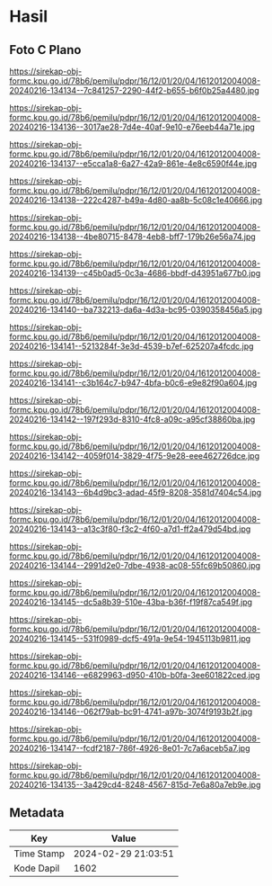 # Hasil

## Foto C Plano

https://sirekap-obj-formc.kpu.go.id/78b6/pemilu/pdpr/16/12/01/20/04/1612012004008-20240216-134134--7c841257-2290-44f2-b655-b6f0b25a4480.jpg

https://sirekap-obj-formc.kpu.go.id/78b6/pemilu/pdpr/16/12/01/20/04/1612012004008-20240216-134136--3017ae28-7d4e-40af-9e10-e76eeb44a71e.jpg

https://sirekap-obj-formc.kpu.go.id/78b6/pemilu/pdpr/16/12/01/20/04/1612012004008-20240216-134137--e5cca1a8-6a27-42a9-861e-4e8c6590f44e.jpg

https://sirekap-obj-formc.kpu.go.id/78b6/pemilu/pdpr/16/12/01/20/04/1612012004008-20240216-134138--222c4287-b49a-4d80-aa8b-5c08c1e40666.jpg

https://sirekap-obj-formc.kpu.go.id/78b6/pemilu/pdpr/16/12/01/20/04/1612012004008-20240216-134138--4be80715-8478-4eb8-bff7-179b26e56a74.jpg

https://sirekap-obj-formc.kpu.go.id/78b6/pemilu/pdpr/16/12/01/20/04/1612012004008-20240216-134139--c45b0ad5-0c3a-4686-bbdf-d43951a677b0.jpg

https://sirekap-obj-formc.kpu.go.id/78b6/pemilu/pdpr/16/12/01/20/04/1612012004008-20240216-134140--ba732213-da6a-4d3a-bc95-0390358456a5.jpg

https://sirekap-obj-formc.kpu.go.id/78b6/pemilu/pdpr/16/12/01/20/04/1612012004008-20240216-134141--5213284f-3e3d-4539-b7ef-625207a4fcdc.jpg

https://sirekap-obj-formc.kpu.go.id/78b6/pemilu/pdpr/16/12/01/20/04/1612012004008-20240216-134141--c3b164c7-b947-4bfa-b0c6-e9e82f90a604.jpg

https://sirekap-obj-formc.kpu.go.id/78b6/pemilu/pdpr/16/12/01/20/04/1612012004008-20240216-134142--197f293d-8310-4fc8-a09c-a95cf38860ba.jpg

https://sirekap-obj-formc.kpu.go.id/78b6/pemilu/pdpr/16/12/01/20/04/1612012004008-20240216-134142--4059f014-3829-4f75-9e28-eee462726dce.jpg

https://sirekap-obj-formc.kpu.go.id/78b6/pemilu/pdpr/16/12/01/20/04/1612012004008-20240216-134143--6b4d9bc3-adad-45f9-8208-3581d7404c54.jpg

https://sirekap-obj-formc.kpu.go.id/78b6/pemilu/pdpr/16/12/01/20/04/1612012004008-20240216-134143--a13c3f80-f3c2-4f60-a7d1-ff2a479d54bd.jpg

https://sirekap-obj-formc.kpu.go.id/78b6/pemilu/pdpr/16/12/01/20/04/1612012004008-20240216-134144--2991d2e0-7dbe-4938-ac08-55fc69b50860.jpg

https://sirekap-obj-formc.kpu.go.id/78b6/pemilu/pdpr/16/12/01/20/04/1612012004008-20240216-134145--dc5a8b39-510e-43ba-b36f-f19f87ca549f.jpg

https://sirekap-obj-formc.kpu.go.id/78b6/pemilu/pdpr/16/12/01/20/04/1612012004008-20240216-134145--531f0989-dcf5-491a-9e54-1945113b9811.jpg

https://sirekap-obj-formc.kpu.go.id/78b6/pemilu/pdpr/16/12/01/20/04/1612012004008-20240216-134146--e6829963-d950-410b-b0fa-3ee601822ced.jpg

https://sirekap-obj-formc.kpu.go.id/78b6/pemilu/pdpr/16/12/01/20/04/1612012004008-20240216-134146--062f79ab-bc91-4741-a97b-3074f9193b2f.jpg

https://sirekap-obj-formc.kpu.go.id/78b6/pemilu/pdpr/16/12/01/20/04/1612012004008-20240216-134147--fcdf2187-786f-4926-8e01-7c7a6aceb5a7.jpg

https://sirekap-obj-formc.kpu.go.id/78b6/pemilu/pdpr/16/12/01/20/04/1612012004008-20240216-134135--3a429cd4-8248-4567-815d-7e6a80a7eb9e.jpg


## Metadata

| Key        | Value               |
| ---------- | ------------------- |
| Time Stamp | 2024-02-29 21:03:51 |
| Kode Dapil | 1602                |



